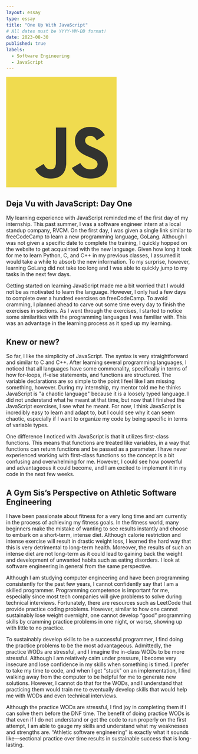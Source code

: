 ```yaml
---
layout: essay
type: essay
title: "One Up With JavaScript"
# All dates must be YYYY-MM-DD format!
date: 2023-08-30
published: true
labels:
  - Software Engineering
  - JavaScript
---
```


<img width="300px" class="rounded float-start pe-4" src="../img/javascriptLogo.png">

## Deja Vu with JavaScript: Day One
My learning experience with JavaScript reminded me of the first day of my internship. This past summer, I was a software engineer intern at a local standup company, RVCM. On the first day, I was given a single link similar to freeCodeCamp to learn a new programming language, GoLang. Although I was not given a specific date to complete the training, I quickly hopped on the website to get acquainted with the new language. Given how long it took for me to learn Python, C, and C++ in my previous classes, I assumed it would take a while to absorb the new information. To my surprise, however, learning GoLang did not take too long and I was able to quickly jump to my tasks in the next few days. 

Getting started on learning JavaScript made me a bit worried that I would not be as motivated to learn the language. However, I only had a few days to complete over a hundred exercises on freeCodeCamp. To avoid cramming, I planned ahead to carve out some time every day to finish the exercises in sections. As I went through the exercises, I started to notice some similarities with the programming languages I was familiar with. This was an advantage in the learning process as it sped up my learning.

## Knew or new?
So far, I like the simplicity of JavaScript. The syntax is very straightforward and similar to C and C++. After learning several programming languages, I noticed that all languages have some commonality, specifically in terms of how for-loops, if-else statements, and functions are structured. The variable declarations are so simple to the point I feel like I am missing something, however. During my internship, my mentor told me he thinks JavaScript is "a chaotic language" because it is a loosely typed language. I did not understand what he meant at that time, but now that I finished the JavaScript exercises, I see what he meant. For now, I think JavaScript is incredibly easy to learn and adapt to, but I could see why it can seem chaotic, especially if I want to organize my code by being specific in terms of variable types. 

One difference I noticed with JavaScript is that it utilizes first-class functions. This means that functions are treated like variables, in a way that functions can return functions and be passed as a parameter. I have never experienced working with first-class functions so the concept is a bit confusing and overwhelming for me. However, I could see how powerful and advantageous it could become, and I am excited to implement it in my code in the next few weeks.

## A Gym Sis’s Perspective on Athletic Software Engineering
I have been passionate about fitness for a very long time and am currently in the process of achieving my fitness goals. In the fitness world, many beginners make the mistake of wanting to see results instantly and choose to embark on a short-term, intense diet. Although calorie restriction and intense exercise will result in drastic weight loss, I learned the hard way that this is very detrimental to long-term health. Moreover, the results of such an intense diet are not long-term as it could lead to gaining back the weight and development of unwanted habits such as eating disorders. I look at software engineering in general from the same perspective. 

Although I am studying computer engineering and have been programming consistently for the past few years, I cannot confidently say that I am a skilled programmer. Programming competence is important for me, especially since most tech companies will give problems to solve during technical interviews. Fortunately, there are resources such as LeetCode that provide practice coding problems. However, similar to how one cannot sustainably lose weight overnight, one cannot develop “good” programming skills by cramming practice problems in one night, or worse, showing up with little to no practice.

To sustainably develop skills to be a successful programmer, I find doing the practice problems to be the most advantageous. Admittedly, the practice WODs are stressful, and I imagine the in-class WODs to be more stressful. Although I am relatively calm under pressure, I become very insecure and lose confidence in my skills when something is timed. I prefer to take my time to code, and when I get "stuck" on an implementation, I find walking away from the computer to be helpful for me to generate new solutions. However, I cannot do that for the WODs, and I understand that practicing them would train me to eventually develop skills that would help me with WODs and even technical interviews. 

Although the practice WODs are stressful, I find joy in completing them if I can solve them before the DNF time. The benefit of doing practice WODs is that even if I do not understand or get the code to run properly on the first attempt, I am able to gauge my skills and understand what my weaknesses and strengths are. “Athletic software engineering” is exactly what it sounds like—sectional practice over time results in sustainable success that is long-lasting. 
